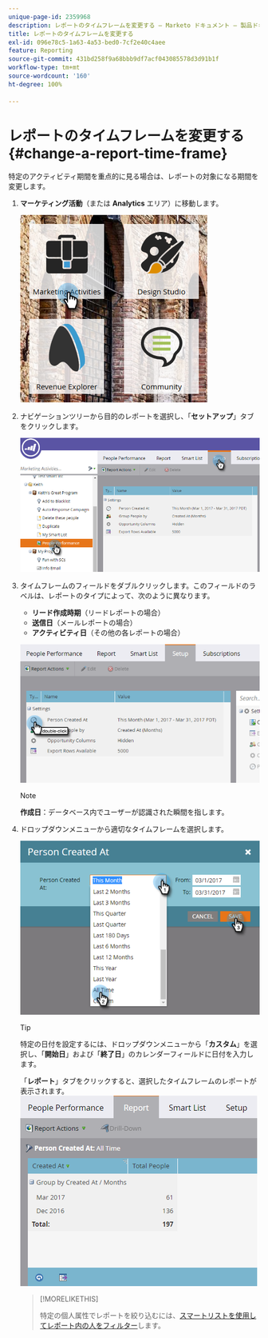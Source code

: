 ```yaml
---
unique-page-id: 2359968
description: レポートのタイムフレームを変更する — Marketo ドキュメント — 製品ドキュメント
title: レポートのタイムフレームを変更する
exl-id: 096e78c5-1a63-4a53-bed0-7cf2e40c4aee
feature: Reporting
source-git-commit: 431bd258f9a68bbb9df7acf043085578d3d91b1f
workflow-type: tm+mt
source-wordcount: '160'
ht-degree: 100%

---
```


# レポートのタイムフレームを変更する {#change-a-report-time-frame}

特定のアクティビティ期間を重点的に見る場合は、レポートの対象になる期間を変更します。

1. **マーケティング活動**（または **Analytics** エリア）に移動します。

   ![](assets/image2017-3-27-9-3a15-3a9.png)

1. ナビゲーションツリーから目的のレポートを選択し、「**セットアップ**」タブをクリックします。

   ![](assets/image2017-3-27-9-3a57-3a56.png)

1. タイムフレームのフィールドをダブルクリックします。このフィールドのラベルは、レポートのタイプによって、次のように異なります。

   * **リード作成時期**（リードレポートの場合）
   * **送信日**（メールレポートの場合）
   * **アクティビティ日**（その他の各レポートの場合）

   ![](assets/image2017-3-27-9-3a58-3a23.png)

   >[!NOTE]
   >
   >**作成日**：データベース内でユーザーが認識された瞬間を指します。

1. ドロップダウンメニューから適切なタイムフレームを選択します。

   ![](assets/image2017-3-27-9-3a58-3a40.png)

   >[!TIP]
   >
   >特定の日付を設定するには、ドロップダウンメニューから「**カスタム**」を選択し、「**開始日**」および「**終了日**」のカレンダーフィールドに日付を入力します。

   「**レポート**」タブをクリックすると、選択したタイムフレームのレポートが表示されます。\
   ![](assets/image2017-3-27-9-3a59-3a1.png)

   >[!MORELIKETHIS]
   >
   >特定の個人属性でレポートを絞り込むには、[スマートリストを使用してレポート内の人をフィルター](/help/marketo/product-docs/reporting/basic-reporting/editing-reports/filter-people-in-a-report-with-a-smart-list.md)します。
